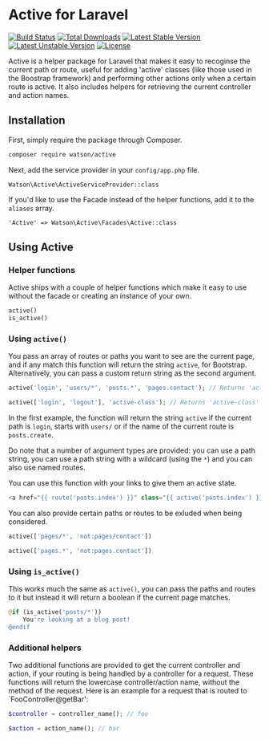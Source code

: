 Active for Laravel
==================

[![Build Status](https://travis-ci.org/dwightwatson/active.png?branch=master)](https://travis-ci.org/dwightwatson/active)
[![Total Downloads](https://poser.pugx.org/watson/active/downloads.svg)](https://packagist.org/packages/watson/active)
[![Latest Stable Version](https://poser.pugx.org/watson/active/v/stable.svg)](https://packagist.org/packages/watson/active)
[![Latest Unstable Version](https://poser.pugx.org/watson/active/v/unstable.svg)](https://packagist.org/packages/watson/active)
[![License](https://poser.pugx.org/watson/active/license.svg)](https://packagist.org/packages/watson/active)

Active is a helper package for Laravel that makes it easy to recoginse the current path or route, useful for adding 'active' classes (like those used in the Boostrap framework) and performing other actions only when a certain route is active. It also includes helpers for retrieving the current controller and action names.

## Installation

First, simply require the package through Composer.

```sh
composer require watson/active
```

Next, add the service provider in your `config/app.php` file.

`Watson\Active\ActiveServiceProvider::class`

If you'd like to use the Facade instead of the helper functions, add it to the `aliases` array.

`'Active' => Watson\Active\Facades\Active::class`

## Using Active

### Helper functions

Active ships with a couple of helper functions which make it easy to use without the facade or creating an instance of your own.

```php
active()
is_active()
```

### Using `active()`

You pass an array of routes or paths you want to see are the current page, and if any match this function will return the string `active`, for Bootstrap. Alternatively, you can pass a custom return string as the second argument.

```php
active('login', 'users/*', 'posts.*', 'pages.contact'); // Returns 'active' if the current route matches any path or route name.

active(['login', 'logout'], 'active-class'); // Returns 'active-class' if the current route is 'login' or 'logout'.
```

In the first example, the function will return the string `active` if the current path is `login`, starts with `users/` or if the name of the current route is `posts.create`.

Do note that a number of argument types are provided: you can use a path string, you can use a path string with a wildcard (using the `*`) and you can also use named routes.

You can use this function with your links to give them an active state.

```php
<a href="{{ route('posts.index') }}" class="{{ active('posts.index') }}">All posts</a>
```

You can also provide certain paths or routes to be exluded when being considered.

```php
active(['pages/*', 'not:pages/contact'])

active(['pages.*', 'not:pages.contact'])
```

### Using `is_active()`

This works much the same as `active()`, you can pass the paths and routes to it but instead it will return a boolean if the current page matches. 

```php
@if (is_active('posts/*'))
    You're looking at a blog post!
@endif
```

### Additional helpers

Two additional functions are provided to get the current controller and action, if your routing is being handled by a controller for a request. These functions will return the lowercase controller/action name, without the method of the request. Here is an example for a request that is routed to `FooController@getBar':

```php
$controller = controller_name(); // foo

$action = action_name(); // bar
```